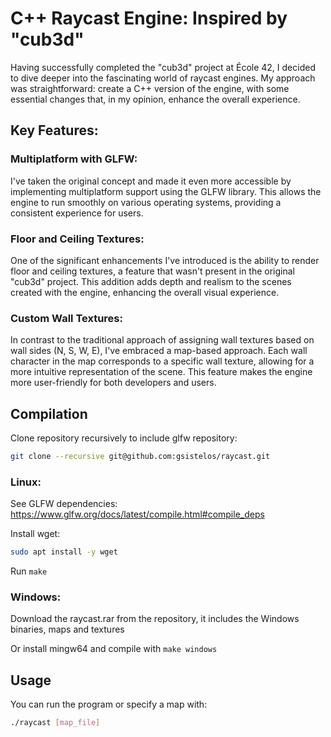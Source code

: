 # C++ Raycast Engine: Inspired by "cub3d"

Having successfully completed the "cub3d" project at École 42, I decided to dive deeper into the fascinating world of raycast engines. My approach was straightforward: create a C++ version of the engine, with some essential changes that, in my opinion, enhance the overall experience.

## Key Features:

### Multiplatform with GLFW:
I've taken the original concept and made it even more accessible by implementing multiplatform support using the GLFW library. This allows the engine to run smoothly on various operating systems, providing a consistent experience for users.

### Floor and Ceiling Textures:
One of the significant enhancements I've introduced is the ability to render floor and ceiling textures, a feature that wasn't present in the original "cub3d" project. This addition adds depth and realism to the scenes created with the engine, enhancing the overall visual experience.

### Custom Wall Textures:
In contrast to the traditional approach of assigning wall textures based on wall sides (N, S, W, E), I've embraced a map-based approach. Each wall character in the map corresponds to a specific wall texture, allowing for a more intuitive representation of the scene. This feature makes the engine more user-friendly for both developers and users.

## Compilation

Clone repository recursively to include glfw repository:
```sh
git clone --recursive git@github.com:gsistelos/raycast.git
```

### Linux:

See GLFW dependencies: https://www.glfw.org/docs/latest/compile.html#compile_deps

Install wget:
```sh
sudo apt install -y wget
```

Run `make`

### Windows:

Download the raycast.rar from the repository, it includes the Windows binaries, maps and textures

Or install mingw64 and compile with `make windows`

## Usage

You can run the program or specify a map with:
```sh
./raycast [map_file]
```
